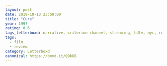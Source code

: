 ```yaml
---
layout: post 
date: 2019-10-13 23:59:00
title: "Cure"
year: 1997
rating: 0.6
tags_letterboxd: narrative, criterion channel, streaming, hdtv, nyc, robtober
tags:
  - film
  - review
category: Letterboxd
canonical: https://boxd.it/Q9kOB
---
```

